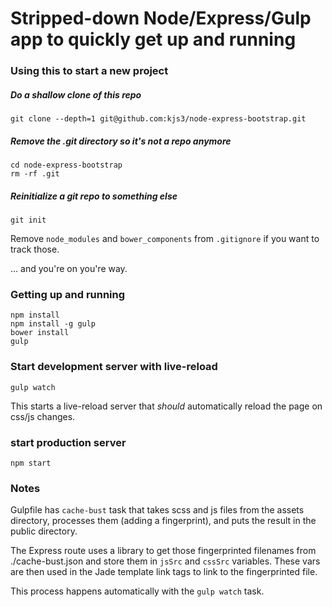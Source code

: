 # Stripped-down Node/Express/Gulp app to quickly get up and running

### Using this to start a new project

##### Do a shallow clone of this repo

```
git clone --depth=1 git@github.com:kjs3/node-express-bootstrap.git
```

##### Remove the .git directory so it's not a repo anymore

```
cd node-express-bootstrap
rm -rf .git
```

##### Reinitialize a git repo to something else

```
git init
```

Remove `node_modules` and `bower_components` from `.gitignore` if you want to track those.

… and you're on you're way.

### Getting up and running

```
npm install
npm install -g gulp
bower install
gulp
```

### Start development server with live-reload

```
gulp watch
```
This starts a live-reload server that *should* automatically reload the page on css/js changes.

### start production server

```
npm start
```

### Notes

Gulpfile has `cache-bust` task that takes scss and js files from the assets directory, processes them (adding a fingerprint), and puts the result in the public directory.

The Express route uses a library to get those fingerprinted filenames from ./cache-bust.json and store them in `jsSrc` and `cssSrc` variables.
These vars are then used in the Jade template link tags to link to the fingerprinted file.

This process happens automatically with the `gulp watch` task.
